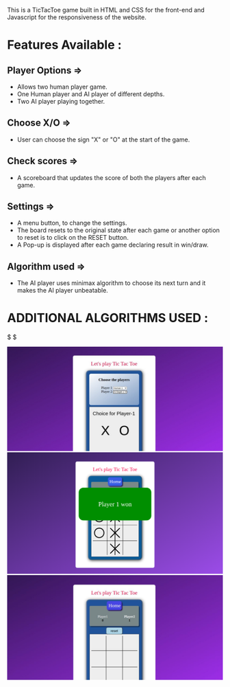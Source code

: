 This is a TicTacToe game built in HTML and CSS for the front-end and Javascript for the responsiveness of the website.

# Features Available :

## Player Options =>
- Allows two human player game.
- One Human player and AI player of different depths.
- Two AI player playing together.

## Choose X/O =>
- User can choose the sign "X" or "O" at the start of the game.

## Check scores =>
- A scoreboard that updates the score of both the players after each game.

## Settings => 
- A menu button, to change the settings.
- The board resets to the original state after each game or another option to reset is to click on the RESET button.
- A Pop-up is displayed after each game declaring result in win/draw.

## Algorithm used =>
- The AI player uses minimax algorithm to choose its next turn and it makes the AI player unbeatable.

# ADDITIONAL ALGORITHMS USED :
 $ 
 $

![Screenshot](image1.png)
![Screenshot](image2.png)
![Screenshot](image3.png)
